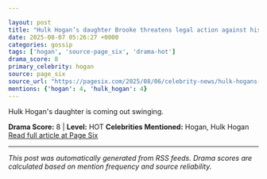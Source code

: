 ```yaml
---

layout: post
title: "Hulk Hogan’s daughter Brooke threatens legal action against his camp: ‘I’m not to be played with’"
date: 2025-08-07 05:26:27 +0000
categories: gossip
tags: ['hogan', 'source-page_six', 'drama-hot']
drama_score: 8
primary_celebrity: hogan
source: page_six
source_url: "https://pagesix.com/2025/08/06/celebrity-news/hulk-hogans-daughter-brooke-threatens-legal-action-against-his-camp-for-spreading-lies/"
mentions: {'hogan': 4, 'hulk_hogan': 4}
---
```


Hulk Hogan's daughter is coming out swinging.

**Drama Score:** 8 | **Level:** HOT **Celebrities Mentioned:** Hogan, Hulk Hogan [Read full article at Page Six](https://pagesix.com/2025/08/06/celebrity-news/hulk-hogans-daughter-brooke-threatens-legal-action-against-his-camp-for-spreading-lies/)

---

*This post was automatically generated from RSS feeds. Drama scores are calculated based on mention frequency and source reliability.*